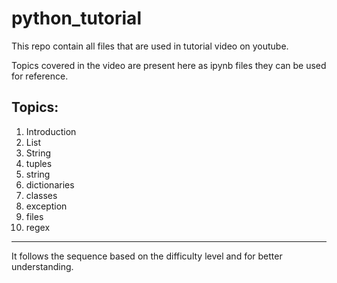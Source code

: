 # python_tutorial
This repo contain all files that are used in tutorial video on youtube.

Topics covered in the video are present here as ipynb files they can be used for reference.

Topics:
-------------------------

1. Introduction
2. List
3. String
4. tuples
5. string
6. dictionaries
7. classes
8. exception
9. files
10. regex

---------------------------------

It follows the sequence based on the difficulty level and for better understanding.


